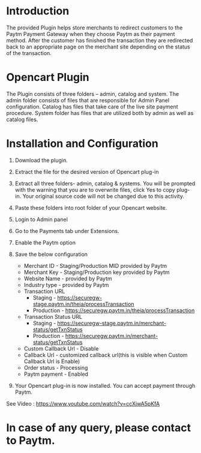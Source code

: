 # Introduction
The provided Plugin helps store merchants to redirect customers to the Paytm Payment Gateway when they choose Paytm as their payment method. After the customer has finished the transaction they are redirected back to an appropriate  page on the merchant site depending on the status of the transaction.

# Opencart Plugin
The Plugin consists of three folders – admin, catalog and system.
The admin folder consists of files that are responsible for Admin Panel configuration. Catalog has files that take care of the live site payment procedure. System folder has files that are utilized both by admin as well as catalog files.

# Installation and Configuration

  1. Download the plugin.
  2. Extract the file for the desired version of Opencart plug-in
  3. Extract all three folders- admin, catalog &amp; systems. You will be prompted with the warning that you are to overwrite files, click Yes to copy plug-in. Your original source code will not be changed due to this activity.
  4. Paste these folders into root folder of your Opencart website.
  5. Login to Admin panel
  6. Go to the Payments tab under Extensions.
  7. Enable the Paytm option
  8. Save the below configuration
      
      * Merchant ID             - Staging/Production MID provided by Paytm
      * Merchant Key            - Staging/Production key provided by Paytm
      * Website Name            - provided by Paytm
      * Industry type           - provided by Paytm
      * Transaction URL         
        * Staging     - https://securegw-stage.paytm.in/theia/processTransaction
        * Production  - https://securegw.paytm.in/theia/processTransaction
      * Transaction Status URL  
        * Staging     - https://securegw-stage.paytm.in/merchant-status/getTxnStatus
        * Production  - https://securegw.paytm.in/merchant-status/getTxnStatus
      * Custom Callback Url     - Disable
      * Callback Url            - customized callback url(this is visible when Custom Callback Url is Enable)
      * Order status            - Processing
      * Paytm payment           - Enabled

  9. Your Opencart plug-in is now installed. You can accept payment through Paytm.

See Video : https://www.youtube.com/watch?v=ccXjwA5pKfA

# In case of any query, please contact to Paytm.